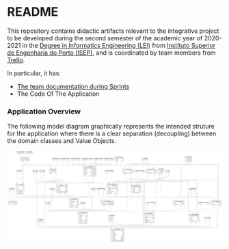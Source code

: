 # README #

This repository contains didactic artifacts relevant to the integrative project to be developed during the second semester of the academic year of 2020-2021 in the [Degree in Informatics Engineering (LEI)](http://www.isep.ipp.pt/Course/Course/26) from [Instituto Superior de Engenharia do Porto (ISEP)](http://www.isep.ipp.pt), and is coordinated by team members from [Trello](https://trello.com/b/q06SJEZl/lapr4).


In particular, it has:

* [The team documentation during Sprints](docs)
* The Code Of The Application

### Application Overview

The following model diagram graphically represents the intended struture for the application where there is a clear separation (decoupling) between the domain classes and Value Objects. 

![MD.jpg](docs/MD.jpg)



